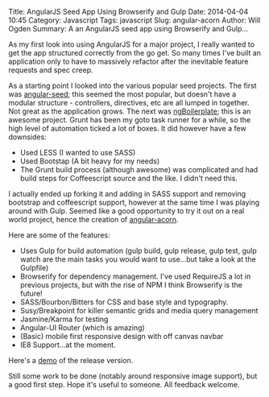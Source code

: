 Title: AngularJS Seed App Using Browserify and Gulp
Date: 2014-04-04 10:45
Category: Javascript
Tags: javascript
Slug: angular-acorn
Author: Will Ogden
Summary: A an AngularJS seed app using Browserify and Gulp...

As my first look into using AngularJS for a major project, I really wanted to get the app structured correctly from the go get. So many times I've built an application only to have to massively refactor after the inevitable feature requests and spec creep.

As a starting point I looked into the various popular seed projects. The first was [angular-seed](https://github.com/angular/angular-seed); this seemed the most popular, but doesn't have a modular structure - controllers, directives, etc are all lumped in together. Not great as the application grows. The next was [ngBoilerplate](https://github.com/ngbp/ngbp); this is an awesome project. Grunt has been my goto task runner for a while, so the high level of automation ticked a lot of boxes. It did however have a few downsides:

* Used LESS (I wanted to use SASS)
* Used Bootstap (A bit heavy for my needs)
* The Grunt build process (although awesome) was complicated and had build steps for Coffeescript source and the like. I didn't need this.

I actually ended up forking it and adding in SASS support and removing bootstrap and coffeescript support, however at the same time I was playing around with Gulp. Seemed like a good opportunity to try it out on a real world project, hence the creation of [angular-acorn](https://github.com/willogden/angular-acorn).

Here are some of the features:

* Uses Gulp for build automation (gulp build, gulp release, gulp test, gulp watch are the main tasks you would want to use...but take a look at the Gulpfile)
* Browserify for dependency management. I've used RequireJS a lot in previous projects, but with the rise of NPM I think Browserify is the future!
* SASS/Bourbon/Bitters for CSS and base style and typography.
* Susy/Breakpoint for killer semantic grids and media query management
* Jasmine/Karma for testing
* Angular-UI Router (which is amazing)
* (Basic) mobile first responsive design with off canvas navbar
* IE8 Support...at the moment.

Here's a [demo](/en/demos/angular-acorn/index.html) of the release version.

Still some work to be done (notably around responsive image support), but a good first step. Hope it's useful to someone. All feedback welcome.
